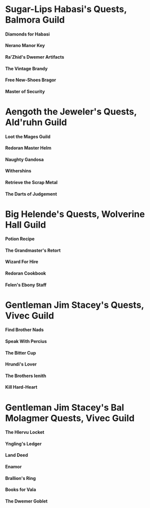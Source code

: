 
# Sugar-Lips Habasi's Quests, Balmora Guild
#### Diamonds for Habasi
#### Nerano Manor Key
#### Ra'Zhid's Dwemer Artifacts
#### The Vintage Brandy
#### Free New-Shoes Bragor
#### Master of Security

# Aengoth the Jeweler's Quests, Ald'ruhn Guild
#### Loot the Mages Guild
#### Redoran Master Helm
#### Naughty Gandosa
#### Withershins
#### Retrieve the Scrap Metal
#### The Darts of Judgement

# Big Helende's Quests, Wolverine Hall Guild
#### Potion Recipe
#### The Grandmaster's Retort
#### Wizard For Hire
#### Redoran Cookbook
#### Felen's Ebony Staff

# Gentleman Jim Stacey's Quests, Vivec Guild
#### Find Brother Nads
#### Speak With Percius
#### The Bitter Cup
#### Hrundi's Lover
#### The Brothers Ienith
#### Kill Hard-Heart

# Gentleman Jim Stacey's Bal Molagmer Quests, Vivec Guild
#### The Hlervu Locket
#### Yngling's Ledger
#### Land Deed
#### Enamor
#### Brallion's Ring
#### Books for Vala
#### The Dwemer Goblet
